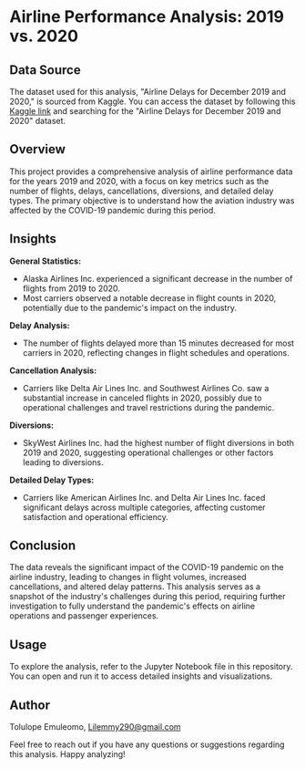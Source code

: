# Airline Performance Analysis: 2019 vs. 2020

## Data Source

The dataset used for this analysis, "Airline Delays for December 2019 and 2020," is sourced from Kaggle. You can access the dataset by following this [Kaggle link](PUT_YOUR_KAGGLE_LINK_HERE) and searching for the "Airline Delays for December 2019 and 2020" dataset.

## Overview

This project provides a comprehensive analysis of airline performance data for the years 2019 and 2020, with a focus on key metrics such as the number of flights, delays, cancellations, diversions, and detailed delay types. The primary objective is to understand how the aviation industry was affected by the COVID-19 pandemic during this period.

## Insights

**General Statistics:**
- Alaska Airlines Inc. experienced a significant decrease in the number of flights from 2019 to 2020.
- Most carriers observed a notable decrease in flight counts in 2020, potentially due to the pandemic's impact on the industry.

**Delay Analysis:**
- The number of flights delayed more than 15 minutes decreased for most carriers in 2020, reflecting changes in flight schedules and operations.

**Cancellation Analysis:**
- Carriers like Delta Air Lines Inc. and Southwest Airlines Co. saw a substantial increase in canceled flights in 2020, possibly due to operational challenges and travel restrictions during the pandemic.

**Diversions:**
- SkyWest Airlines Inc. had the highest number of flight diversions in both 2019 and 2020, suggesting operational challenges or other factors leading to diversions.

**Detailed Delay Types:**
- Carriers like American Airlines Inc. and Delta Air Lines Inc. faced significant delays across multiple categories, affecting customer satisfaction and operational efficiency.

## Conclusion

The data reveals the significant impact of the COVID-19 pandemic on the airline industry, leading to changes in flight volumes, increased cancellations, and altered delay patterns. This analysis serves as a snapshot of the industry's challenges during this period, requiring further investigation to fully understand the pandemic's effects on airline operations and passenger experiences.

## Usage

To explore the analysis, refer to the Jupyter Notebook file in this repository. You can open and run it to access detailed insights and visualizations.


## Author

Tolulope Emuleomo,
Lilemmy290@gmail.com

Feel free to reach out if you have any questions or suggestions regarding this analysis. Happy analyzing!

